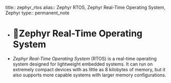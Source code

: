 title:: zephyr_rtos
alias:: Zephyr RTOS, Zephyr Real-Time Operating System, Zephyr
type:: permanent_note

- # 🧵Zephyr Real-Time Operating System
- *Zephyr Real-Time Operating System* (RTOS) is a real-time operating system designed for lightweight embedded systems. It can run on extremely compact devices with as little as 8 kilobytes of memory, but it also supports more capable systems with larger memory configurations.